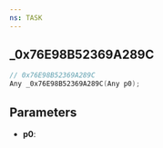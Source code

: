 ```yaml
---
ns: TASK
---
```

## _0x76E98B52369A289C

```c
// 0x76E98B52369A289C
Any _0x76E98B52369A289C(Any p0);
```

## Parameters
* **p0**:
